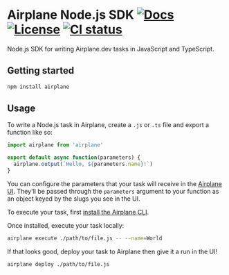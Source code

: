 # Airplane Node.js SDK [![Docs](https://img.shields.io/github/v/tag/airplanedev/node-sdk?label=docs)](https://docs.airplane.dev) [![License](https://img.shields.io/github/license/airplanedev/node-sdk)](https://github.com/airplanedev/node-sdk/blob/main/LICENSE) [![CI status](https://img.shields.io/github/workflow/status/airplanedev/node-sdk/test/main)](https://github.com/airplanedev/node-sdk/actions?query=branch%3Amain)

Node.js SDK for writing Airplane.dev tasks in JavaScript and TypeScript.

## Getting started

```sh
npm install airplane
```

## Usage

To write a Node.js task in Airplane, create a `.js` or `.ts` file and export a function like so:

```js
import airplane from 'airplane'

export default async function(parameters) {
  airplane.output(`Hello, ${parameters.name}!`)
}
```

You can configure the parameters that your task will receive in the [Airplane UI](http://app.airplane.dev/). They'll be passed through the `parameters` argument to your function as an object keyed by the slugs you see in the UI.

To execute your task, first [install the Airplane CLI](https://docs.airplane.dev/getting-started/install-the-airplane-cli).

Once installed, execute your task locally:

```sh
airplane execute ./path/to/file.js -- --name=World
```

If that looks good, deploy your task to Airplane then give it a run in the UI!

```sh
airplane deploy ./path/to/file.js
```

